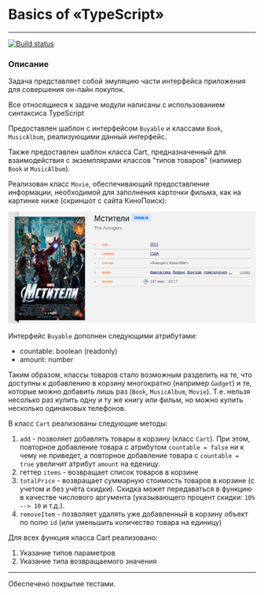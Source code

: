 # Basics of «TypeScript»
---
[![Build status](https://ci.appveyor.com/api/projects/status/rrrd9y845hsh0s9t?svg=true)](https://ci.appveyor.com/project/AACMKT/ajs-typescript)

### Описание

Задача представляет собой эмуляцию части интерфейса приложения для совершения он-лайн покупок.

Все относящиеся к задаче модули написаны с использованием синтаксиса TypeScript

Предоставлен шаблон с интерфейсом `Buyable` и классами `Book`, `MusicAlbum`, реализующими данный интерфейс.

Также предоставлен шаблон класса Cart, предназначенный для взаимодействия с экземплярами классов "типов товаров" (напимер `Book` и `MusicAlbum`).

Реализован класс `Movie`, обеспечивающий предоставление информации, необходимой для заполнения карточки фильма, как на картинке ниже (скриншот с сайта КиноПоиск):

![](pic/avengers.png)

 Интерфейс  `Buyable`   дополнен следующими атрибутами:
 - countable: boolean (readonly)
 - amount: number 

Таким образом, классы товаров стало возможным разделить на те, что доступны к добавлению в корзину многократно (например `Gadget`) и те, которые можно добавить лишь раз (`Book`, `MusicAlbum`, `Movie`). Т.е. нельзя несолько раз купить одну и ту же книгу или фильм, но можно купить несколько одинаковых телефонов.


В класс `Cart` реализованы следующие методы:
1. `add` - позволяет добавлять товары в корзину (класс `Cart`). При этом, повторное добавление товара с атрибутом `countable = false` ни к чему не приведет, а повторное добавление товара с `countable = true` увеличит атрибут `amount` на еденицу.
2. геттер `items` - возвращает список товаров в корзине
3. `totalPrice` - возвращает суммарную стоимость товаров в корзине (с учетом и без учёта скидки). Скидка может передаваться в функцию в качестве числового аргумента (указывающего процент скидки: `10% --> 10` и т.д.).
4. `removeItem` - позволяет удалять уже добавленный в корзину объект по полю `id` (или уменьшить количество товара на единицу)

Для всех функция класса Cart реализовано:
1. Указание типов параметров
2. Указание типа возвращаемого значения

---

Обеспечено покрытие тестами.
